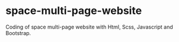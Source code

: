 # space-multi-page-website
Coding of space multi-page website with Html, Scss, Javascript and Bootstrap.
